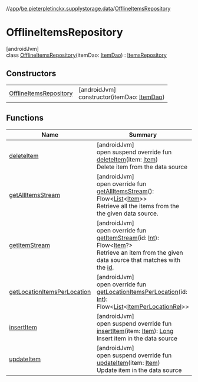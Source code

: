 //[app](../../../index.md)/[be.pieterpletinckx.supplystorage.data](../index.md)/[OfflineItemsRepository](index.md)

# OfflineItemsRepository

[androidJvm]\
class [OfflineItemsRepository](index.md)(itemDao: [ItemDao](../-item-dao/index.md)) : [ItemsRepository](../-items-repository/index.md)

## Constructors

| | |
|---|---|
| [OfflineItemsRepository](-offline-items-repository.md) | [androidJvm]<br>constructor(itemDao: [ItemDao](../-item-dao/index.md)) |

## Functions

| Name | Summary |
|---|---|
| [deleteItem](delete-item.md) | [androidJvm]<br>open suspend override fun [deleteItem](delete-item.md)(item: [Item](../-item/index.md))<br>Delete item from the data source |
| [getAllItemsStream](get-all-items-stream.md) | [androidJvm]<br>open override fun [getAllItemsStream](get-all-items-stream.md)(): Flow&lt;[List](https://kotlinlang.org/api/latest/jvm/stdlib/kotlin.collections/-list/index.html)&lt;[Item](../-item/index.md)&gt;&gt;<br>Retrieve all the items from the the given data source. |
| [getItemStream](get-item-stream.md) | [androidJvm]<br>open override fun [getItemStream](get-item-stream.md)(id: [Int](https://kotlinlang.org/api/latest/jvm/stdlib/kotlin/-int/index.html)): Flow&lt;[Item](../-item/index.md)?&gt;<br>Retrieve an item from the given data source that matches with the [id](get-item-stream.md). |
| [getLocationItemsPerLocation](get-location-items-per-location.md) | [androidJvm]<br>open override fun [getLocationItemsPerLocation](get-location-items-per-location.md)(id: [Int](https://kotlinlang.org/api/latest/jvm/stdlib/kotlin/-int/index.html)): Flow&lt;[List](https://kotlinlang.org/api/latest/jvm/stdlib/kotlin.collections/-list/index.html)&lt;[ItemPerLocationRel](../-item-per-location-rel/index.md)&gt;&gt; |
| [insertItem](insert-item.md) | [androidJvm]<br>open suspend override fun [insertItem](insert-item.md)(item: [Item](../-item/index.md)): [Long](https://kotlinlang.org/api/latest/jvm/stdlib/kotlin/-long/index.html)<br>Insert item in the data source |
| [updateItem](update-item.md) | [androidJvm]<br>open suspend override fun [updateItem](update-item.md)(item: [Item](../-item/index.md))<br>Update item in the data source |
